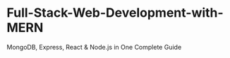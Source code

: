 # Full-Stack-Web-Development-with-MERN
   MongoDB, Express, React &amp; Node.js in One Complete Guide
